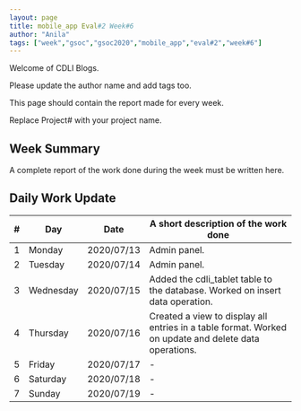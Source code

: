 ```yaml
---
layout: page
title: mobile_app Eval#2 Week#6
author: "Anila"
tags: ["week","gsoc","gsoc2020","mobile_app","eval#2","week#6"]
---
```

Welcome of CDLI Blogs.

Please update the author name and add tags too. 

This page should contain the report made for every week.

Replace Project# with your project name.

## Week Summary

A complete report of the work done during the week must be written here. 


## Daily Work Update

|\#|Day|Date|A short description of the work done|  
|---	|---	|---	|---	|  
|1   	| Monday 	|   2020/07/13	|Admin panel.   	|  
|2   	| Tuesday  	|   2020/07/14	|Admin panel.   	|  
|3   	| Wednesday  	|  2020/07/15 	|Added the cdli_tablet table to the database. Worked on insert data operation.   	|  
|4   	| Thursday  	|   2020/07/16	|Created a view to display all entries in a table format. Worked on update and delete data operations.   	|  
|5   	| Friday  	|   2020/07/17	|-   	|  
|6   	| Saturday  	|   2020/07/18	|-   	|  
|7   	| Sunday  	|   2020/07/19	|-   	|  
